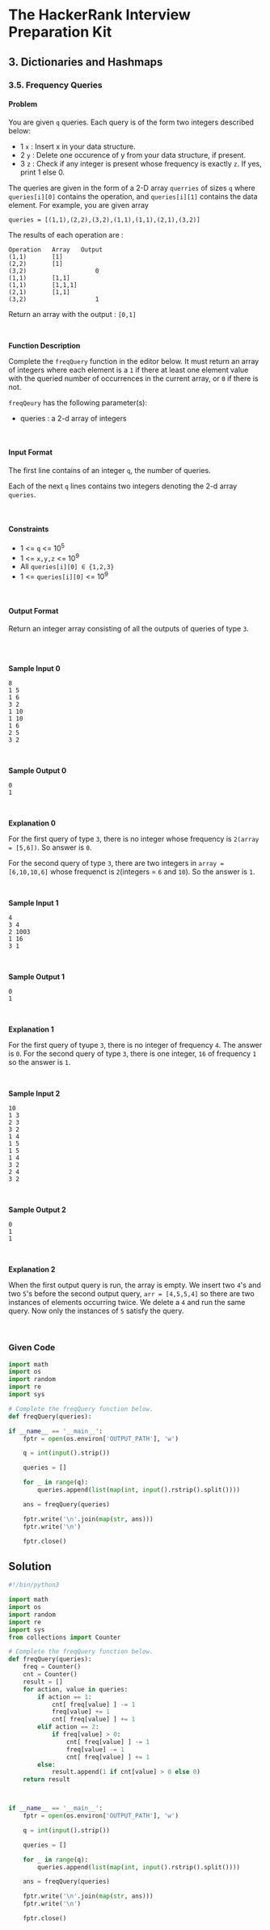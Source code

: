 # The HackerRank Interview Preparation Kit
## 3. Dictionaries and Hashmaps

### 3.5. Frequency Queries

#### Problem

You are given `q` queries. Each query is of the form two integers described below:
* 1 `x` : Insert x in your data structure.
* 2 `y` : Delete one occurence of y from your data structure, if present.
* 3 `z` : Check if any integer is present whose frequency is exactly `z`. If yes, print 1 else 0.

The queries are given in the form of a 2-D array `querries` of sizes `q` where `queries[i][0]` contains the operation, and `queries[i][1]` contains the data element. For example, you are given array

`queries = [(1,1),(2,2),(3,2),(1,1),(1,1),(2,1),(3,2)]`

The results of each operation are :


```
Operation   Array   Output
(1,1)       [1]
(2,2)       [1]
(3,2)                   0
(1,1)       [1,1]
(1,1)       [1,1,1]
(2,1)       [1,1]
(3,2)                   1
```

Return an array with the output : `[0,1]`

<br>

**Function Description**

Complete the `freqQuery` function in the editor below. It must return an array of integers where each element is a `1` if there at least one element value with the queried number of occurrences in the current array, or `0` if there is not.

`freqQeury` has the following parameter(s):
- queries : a 2-d array of integers


<br>

#### Input Format

The first line contains of an integer `q`, the number of queries.

Each of the next `q` lines contains two integers denoting the 2-d array `queries`.

<br>

#### Constraints

* 1 <= `q` <= 10<sup>5</sup>
* 1 <= `x,y,z` <= 10<sup>9</sup>
* All `queries[i][0] ∈ {1,2,3}`
* 1 <= `queries[i][0]` <= 10<sup>9</sup>


<br>

#### Output Format

Return an integer array consisting of all the outputs of queries of type `3`.

<br>
<br>


**Sample Input 0**

```
8
1 5
1 6
3 2
1 10
1 10
1 6
2 5
3 2
```

<br>

**Sample Output 0**

```
0
1
```


<br>

**Explanation 0**

For the first query of type `3`, there is no integer whose frequency is `2(array = [5,6])`. So answer is `0`.

For the second query of type `3`, there are two integers in `array = [6,10,10,6]` whose frequenct is `2`(integers = `6` and `10`). So the answer is `1`.


<br>


**Sample Input 1**

```
4
3 4
2 1003
1 16
3 1
```

<br>

**Sample Output 1**

```
0
1
```


<br>

**Explanation 1**

For the first query of tyupe `3`, there is no integer of frequency `4`. The answer is `0`. For the second query of type `3`, there is one integer, `16` of frequency `1` so the answer is `1`.


<br>


**Sample Input 2**

```
10
1 3
2 3
3 2
1 4
1 5
1 5
1 4
3 2
2 4
3 2
```

<br>

**Sample Output 2**

```
0
1
1
```


<br>

**Explanation 2**


When the first output query is run, the array is empty. We insert two `4`'s and two `5`'s before the second output query, `arr = [4,5,5,4]` so there are two instances of elements occurring twice. We delete a `4` and run the same query. Now only the instances of `5` satisfy the query.


<br>


### Given Code

```python
import math
import os
import random
import re
import sys

# Complete the freqQuery function below.
def freqQuery(queries):

if __name__ == '__main__':
    fptr = open(os.environ['OUTPUT_PATH'], 'w')

    q = int(input().strip())

    queries = []

    for _ in range(q):
        queries.append(list(map(int, input().rstrip().split())))

    ans = freqQuery(queries)

    fptr.write('\n'.join(map(str, ans)))
    fptr.write('\n')

    fptr.close()
```


## Solution

```python
#!/bin/python3

import math
import os
import random
import re
import sys
from collections import Counter

# Complete the freqQuery function below.
def freqQuery(queries):
    freq = Counter()
    cnt = Counter()
    result = []
    for action, value in queries:
        if action == 1:
            cnt[ freq[value] ] -= 1
            freq[value] += 1
            cnt[ freq[value] ] += 1
        elif action == 2:
            if freq[value] > 0:
                cnt[ freq[value] ] -= 1
                freq[value] -= 1
                cnt[ freq[value] ] += 1
        else:
            result.append(1 if cnt[value] > 0 else 0)
    return result



if __name__ == '__main__':
    fptr = open(os.environ['OUTPUT_PATH'], 'w')

    q = int(input().strip())

    queries = []

    for _ in range(q):
        queries.append(list(map(int, input().rstrip().split())))

    ans = freqQuery(queries)

    fptr.write('\n'.join(map(str, ans)))
    fptr.write('\n')

    fptr.close()
```
